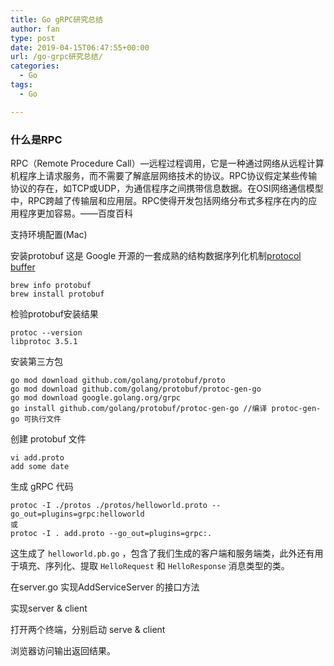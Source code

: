 ```yaml
---
title: Go gRPC研究总结
author: fan
type: post
date: 2019-04-15T06:47:55+00:00
url: /go-grpc研究总结/
categories:
  - Go
tags:
  - Go

---
```

### 什么是RPC

RPC（Remote Procedure Call）—远程过程调用，它是一种通过网络从远程计算机程序上请求服务，而不需要了解底层网络技术的协议。RPC协议假定某些传输协议的存在，如TCP或UDP，为通信程序之间携带信息数据。在OSI网络通信模型中，RPC跨越了传输层和应用层。RPC使得开发包括网络分布式多程序在内的应用程序更加容易。——百度百科
  
支持环境配置(Mac)
  
安装protobuf 这是 Google 开源的一套成熟的结构数据序列化机制[protocol buffer][1]

<pre><code class="language-protobuf line-numbers">brew info protobuf
brew install protobuf
</code></pre>

检验protobuf安装结果

<pre><code class="language-shell line-numbers">protoc --version
libprotoc 3.5.1
</code></pre>

安装第三方包

<pre><code class="language-go line-numbers">go mod download github.com/golang/protobuf/proto
go mod download github.com/golang/protobuf/protoc-gen-go
go mod download google.golang.org/grpc
go install github.com/golang/protobuf/protoc-gen-go //编译 protoc-gen-go 可执行文件
</code></pre>

创建 protobuf 文件

<pre><code class="language-shell line-numbers">vi add.proto
add some date
</code></pre>

生成 gRPC 代码

<pre><code class="language-shell line-numbers">protoc -I ./protos ./protos/helloworld.proto --go_out=plugins=grpc:helloworld
或
protoc -I . add.proto --go_out=plugins=grpc:.
</code></pre>

这生成了 `helloworld.pb.go` ，包含了我们生成的客户端和服务端类，此外还有用于填充、序列化、提取 `HelloRequest` 和 `HelloResponse` 消息类型的类。
  
在server.go 实现AddServiceServer 的接口方法
  
实现server & client
  
打开两个终端，分别启动 serve & client
  
浏览器访问输出返回结果。

 [1]: https://juejin.im/post/5b852d476fb9a019e4505873